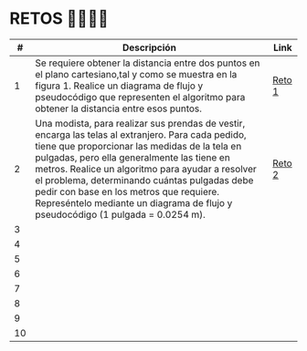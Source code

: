 # RETOS 🏃🏻‍♀️‍➡️

| # | Descripción | Link | 
|--------------|--------------|----
| 1 | Se requiere obtener la distancia entre dos puntos en el plano cartesiano,tal y como se muestra en la figura 1. Realice un diagrama de flujo y pseudocódigo que representen el algoritmo para obtener la distancia entre esos puntos. | [Reto 1](https://app.diagrams.net/#G1tlM03pDi2TfPcRxU1Z4A7sCz1QVd6StG#%7B%22pageId%22%3A%22kwR1t2mgBg_IZkNgwCfP%22%7D)|
|2| Una modista, para realizar sus prendas de vestir, encarga las telas al extranjero. Para cada pedido, tiene que proporcionar las medidas de la tela en pulgadas, pero ella generalmente las tiene en metros. Realice un algoritmo para ayudar a resolver el problema, determinando cuántas pulgadas debe pedir con base en los metros que requiere. Represéntelo mediante un diagrama de flujo y pseudocódigo (1 pulgada = 0.0254 m).| [Reto 2](https://app.diagrams.net/#G1uN4iuCng2ciTI00UU5lCCbuc_8Jm9MVz#%7B%22pageId%22%3A%22Vdb6odBl0Ln5QjxfKWpa%22%7D)|
|3| | | 
|4| | | 
|5| | | 
|6| | | 
|7| | | 
|8| | | 
|9| | | 
|10| | | 